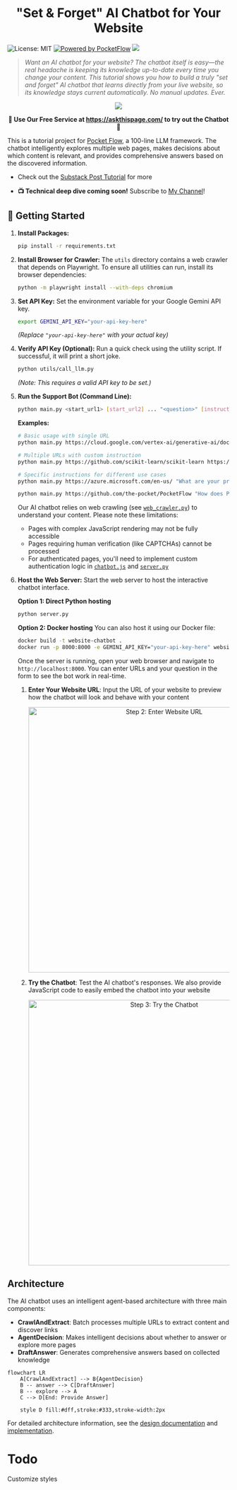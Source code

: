 <h1 align="center">"Set & Forget" AI Chatbot for Your Website</h1>

![License: MIT](https://img.shields.io/badge/License-MIT-yellow.svg)
[![Powered by PocketFlow](https://img.shields.io/badge/Powered%20by-PocketFlow-blueviolet)](https://github.com/The-Pocket/PocketFlow)
 <a href="https://discord.gg/hUHHE9Sa6T">
    <img src="https://img.shields.io/discord/1346833819172601907?logo=discord&style=flat">
</a>
> *Want an AI chatbot for your website? The chatbot itself is easy—the real headache is keeping its knowledge up-to-date every time you change your content. This tutorial shows you how to build a truly "set and forget" AI chatbot that learns directly from your live website, so its knowledge stays current automatically. No manual updates. Ever.*

<p align="center">
  <a href="https://github.com/The-Pocket/PocketFlow" target="_blank">
    <img 
      src="./assets/banner.png" 
    />
  </a>
</p>

<p align="center">
  <strong>💬 Use Our Free Service at <a href="https://askthispage.com/" target="_blank">https://askthispage.com/</a> to try out the Chatbot💬</strong>


</p>

This is a tutorial project for [Pocket Flow](https://github.com/The-Pocket/PocketFlow), a 100-line LLM framework. The chatbot intelligently explores multiple web pages, makes decisions about which content is relevant, and provides comprehensive answers based on the discovered information.

- Check out the [Substack Post Tutorial](https://pocketflow.substack.com/p/the-easiest-way-to-build-an-ai-chatbot) for more


- **📺 Technical deep dive coming soon!** Subscribe to [My Channel](https://www.youtube.com/@ZacharyLLM?sub_confirmation=1)!


## 🚀 Getting Started

1. **Install Packages:**
   ```bash
   pip install -r requirements.txt
   ```

2. **Install Browser for Crawler:**
   The `utils` directory contains a web crawler that depends on Playwright. To ensure all utilities can run, install its browser dependencies:
   ```bash
   python -m playwright install --with-deps chromium
   ```

3. **Set API Key:**
   Set the environment variable for your Google Gemini API key.
   ```bash
   export GEMINI_API_KEY="your-api-key-here"
   ```
   *(Replace `"your-api-key-here"` with your actual key)*

4. **Verify API Key (Optional):**
   Run a quick check using the utility script. If successful, it will print a short joke.
   ```bash
   python utils/call_llm.py
   ```
   *(Note: This requires a valid API key to be set.)*

5. **Run the Support Bot (Command Line):**
   ```bash
   python main.py <start_url1> [start_url2] ... "<question>" [instruction]
   ```

   **Examples:**
   ```bash
   # Basic usage with single URL
   python main.py https://cloud.google.com/vertex-ai/generative-ai/docs/models/gemini/2-5-pro "What is the pricing for Gemini 2.5 pro?"
   
   # Multiple URLs with custom instruction
   python main.py https://github.com/scikit-learn/scikit-learn https://scikit-learn.org/stable/ "How do I install this?" "Focus on technical documentation and setup guides"
   
   # Specific instructions for different use cases
   python main.py https://azure.microsoft.com/en-us/ "What are your pricing plans?" "Look for pricing information and compare different tiers"
   
   python main.py https://github.com/the-pocket/PocketFlow "How does PocketFlow work?" "Prioritize README and documentation files"
   ```

   Our AI chatbot relies on web crawling (see [`web_crawler.py`](utils/web_crawler.py)) to understand your content. Please note these limitations:
      - Pages with complex JavaScript rendering may not be fully accessible
      - Pages requiring human verification (like CAPTCHAs) cannot be processed
      - For authenticated pages, you'll need to implement custom authentication logic in [`chatbot.js`](static/chatbot.js) and [`server.py`](server.py)

6. **Host the Web Server:**
   Start the web server to host the interactive chatbot interface.
   
   **Option 1: Direct Python hosting**
   ```bash
   python server.py
   ```
   
   **Option 2: Docker hosting**
   You can also host it using our Docker file:
   ```bash
   docker build -t website-chatbot .
   docker run -p 8000:8000 -e GEMINI_API_KEY="your-api-key-here" website-chatbot
   ```
   
   Once the server is running, open your web browser and navigate to `http://localhost:8000`. You can enter URLs and your question in the form to see the bot work in real-time.

   1. **Enter Your Website URL**: Input the URL of your website to preview how the chatbot will look and behave with your content

      <p align="center">
      <img src="./assets/step2.png" width="600" alt="Step 2: Enter Website URL">
      </p>

   2. **Try the Chatbot**: Test the AI chatbot's responses. We also provide JavaScript code to easily embed the chatbot into your website

      <p align="center">
      <img src="./assets/step3.png" width="600" alt="Step 3: Try the Chatbot">
      </p>


      
## Architecture

The AI chatbot uses an intelligent agent-based architecture with three main components:

- **CrawlAndExtract**: Batch processes multiple URLs to extract content and discover links
- **AgentDecision**: Makes intelligent decisions about whether to answer or explore more pages
- **DraftAnswer**: Generates comprehensive answers based on collected knowledge

```mermaid
flowchart LR
    A[CrawlAndExtract] --> B{AgentDecision}
    B -- answer --> C[DraftAnswer]
    B -- explore --> A
    C --> D[End: Provide Answer]
    
    style D fill:#dff,stroke:#333,stroke-width:2px
```

For detailed architecture information, see the [design documentation](docs/design.md) and [implementation](nodes.py).


# Todo

Customize styles